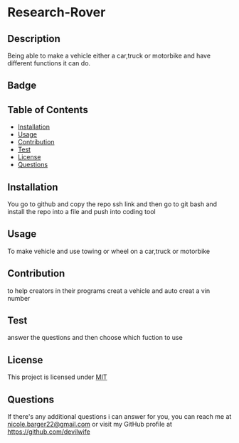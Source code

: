 # Research-Rover
    
## Description
Being able to make a vehicle either a car,truck or motorbike and have different functions it can do.

## Badge
    
## Table of Contents
- [Installation](#installation)
- [Usage](#usage)
- [Contribution](#contribution)
- [Test](#test)
- [License](#license)
- [Questions](#questions)
    
## Installation
You go to github and copy the repo ssh link and then go to git bash and install the repo into a file and push into coding tool
    
## Usage
To make vehicle and use towing or wheel on a car,truck or motorbike
    
## Contribution
to help creators in their programs creat a vehicle and auto creat a vin number
    
## Test
answer the questions and then choose which fuction to use
    
## License
This project is licensed under [MIT](https://opensource.org/licenses/MIT)
    
## Questions
If there's any additional questions i can answer for you, you can reach me at [nicole.barger22@gmail.com](mailto:nicole.barger22@gmail.com) or visit my GitHub profile at https://github.com/devilwife

  

